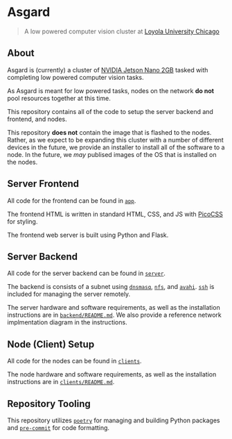 # Asgard

> A low powered computer vision cluster at [Loyola University Chicago](https://cs.luc.edu)

## About

Asgard is (currently) a cluster of [NVIDIA Jetson Nano 2GB](<>) tasked with completing
low powered computer vision tasks.

As Asgard is meant for low powered tasks, nodes on the network **do not** pool
resources together at this time.

This repository contains all of the code to setup the server backend and frontend,
and nodes.

This repository **does not** contain the image that is flashed to the nodes.
Rather, as we expect to be expanding this cluster with a number of different
devices in the future, we provide an installer to install all of the software to
a node.
In the future, we *may* publised images of the OS that is installed on the nodes.

## Server Frontend

All code for the frontend can be found in [`app`](app).

The frontend HTML is written in standard HTML, CSS, and JS with [PicoCSS](<>) for
styling.

The frontend web server is built using Python and Flask.

## Server Backend

All code for the server backend can be found in [`server`](server).

The backend is consists of a subnet using [`dnsmasq`](<>), [`nfs`](<>), and [`avahi`](<>).
[`ssh`](<>) is included for managing the server remotely.

The server hardware and software requirements, as well as the installation instructions
are in [`backend/README.md`](server/README.md).
We also provide a reference network implmentation diagram in the instructions.

## Node (Client) Setup

All code for the nodes can be found in [`clients`](clients).

The node hardware and software requirements, as well as the installation instructions
are in [`clients/README.md`](clients/README.md).

## Repository Tooling

This repository utilizes [`poetry`](<>) for managing and building Python packages
and [`pre-commit`](<>) for code formatting.
